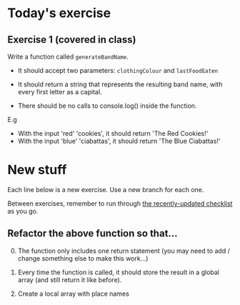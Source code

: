 # Today's exercise

## Exercise 1 (covered in class)

Write a function called `generateBandName`.

- It should accept two parameters: `clothingColour` and `lastFoodEaten`

- It should return a string that represents the resulting band name, with every first letter as a capital.

- There should be no calls to console.log() inside the function.

E.g
- With the input 'red' 'cookies', it should return 'The Red Cookies!'
- With the input 'blue' 'ciabattas', it should return 'The Blue Ciabattas!'

# New stuff

Each line below is a new exercise. Use a new branch for each one.

Between exercises, remember to run through [the recently-updated checklist](https://github.com/wi-fighters/how-to/blob/master/how-to-check-your-code.md) as you go.

## Refactor the above function so that...

0. The function only includes one return statement (you may need to add / change something else to make this work...)

0. Every time the function is called, it should store the result in a global array (and still return it like before).

0. Create a local array with place names 